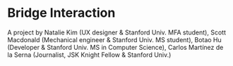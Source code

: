 <h1>Bridge Interaction</h1>

<p>A project by Natalie Kim (UX designer & Stanford Univ. MFA student), Scott Macdonald (Mechanical engineer & Stanford Univ. MS student), 
	Botao Hu (Developer & Stanford Univ. MS in Computer Science), Carlos Martínez de la Serna (Journalist, JSK Knight Fellow & Stanford Univ.)</p>